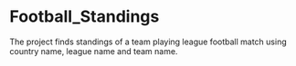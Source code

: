 # Football_Standings
The project finds standings of a team playing league football match using country name, league name and team name.
